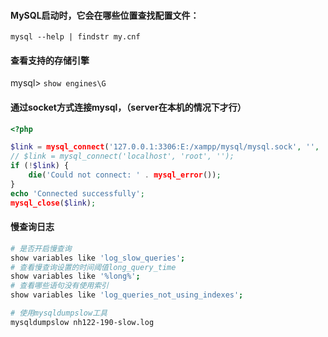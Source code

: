 #### MySQL启动时，它会在哪些位置查找配置文件：

`mysql --help | findstr my.cnf`

#### 查看支持的存储引擎

mysql> `show engines\G`

#### 通过socket方式连接mysql，（server在本机的情况下才行）

```php
<?php

$link = mysql_connect('127.0.0.1:3306:E:/xampp/mysql/mysql.sock', '', '');
// $link = mysql_connect('localhost', 'root', '');
if (!$link) {
    die('Could not connect: ' . mysql_error());
}
echo 'Connected successfully';
mysql_close($link);
```


#### 慢查询日志

```sh
# 是否开启慢查询
show variables like 'log_slow_queries';
# 查看慢查询设置的时间阈值long_query_time
show variables like '%long%';
# 查看哪些语句没有使用索引
show variables like 'log_queries_not_using_indexes';

# 使用mysqldumpslow工具
mysqldumpslow nh122-190-slow.log
```